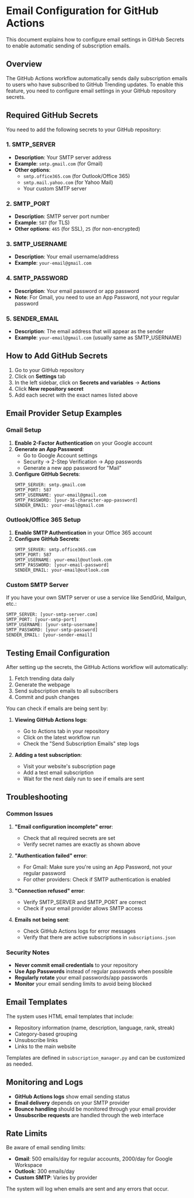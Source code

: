 # Email Configuration for GitHub Actions

This document explains how to configure email settings in GitHub Secrets to enable automatic sending of subscription emails.

## Overview

The GitHub Actions workflow automatically sends daily subscription emails to users who have subscribed to GitHub Trending updates. To enable this feature, you need to configure email settings in your GitHub repository secrets.

## Required GitHub Secrets

You need to add the following secrets to your GitHub repository:

### 1. SMTP_SERVER
- **Description**: Your SMTP server address
- **Example**: `smtp.gmail.com` (for Gmail)
- **Other options**: 
  - `smtp.office365.com` (for Outlook/Office 365)
  - `smtp.mail.yahoo.com` (for Yahoo Mail)
  - Your custom SMTP server

### 2. SMTP_PORT
- **Description**: SMTP server port number
- **Example**: `587` (for TLS)
- **Other options**: `465` (for SSL), `25` (for non-encrypted)

### 3. SMTP_USERNAME
- **Description**: Your email username/address
- **Example**: `your-email@gmail.com`

### 4. SMTP_PASSWORD
- **Description**: Your email password or app password
- **Note**: For Gmail, you need to use an App Password, not your regular password

### 5. SENDER_EMAIL
- **Description**: The email address that will appear as the sender
- **Example**: `your-email@gmail.com` (usually same as SMTP_USERNAME)

## How to Add GitHub Secrets

1. Go to your GitHub repository
2. Click on **Settings** tab
3. In the left sidebar, click on **Secrets and variables** → **Actions**
4. Click **New repository secret**
5. Add each secret with the exact names listed above

## Email Provider Setup Examples

### Gmail Setup

1. **Enable 2-Factor Authentication** on your Google account
2. **Generate an App Password**:
   - Go to Google Account settings
   - Security → 2-Step Verification → App passwords
   - Generate a new app password for "Mail"
3. **Configure GitHub Secrets**:
   ```
   SMTP_SERVER: smtp.gmail.com
   SMTP_PORT: 587
   SMTP_USERNAME: your-email@gmail.com
   SMTP_PASSWORD: [your-16-character-app-password]
   SENDER_EMAIL: your-email@gmail.com
   ```

### Outlook/Office 365 Setup

1. **Enable SMTP Authentication** in your Office 365 account
2. **Configure GitHub Secrets**:
   ```
   SMTP_SERVER: smtp.office365.com
   SMTP_PORT: 587
   SMTP_USERNAME: your-email@outlook.com
   SMTP_PASSWORD: [your-email-password]
   SENDER_EMAIL: your-email@outlook.com
   ```

### Custom SMTP Server

If you have your own SMTP server or use a service like SendGrid, Mailgun, etc.:

```
SMTP_SERVER: [your-smtp-server.com]
SMTP_PORT: [your-smtp-port]
SMTP_USERNAME: [your-smtp-username]
SMTP_PASSWORD: [your-smtp-password]
SENDER_EMAIL: [your-sender-email]
```

## Testing Email Configuration

After setting up the secrets, the GitHub Actions workflow will automatically:

1. Fetch trending data daily
2. Generate the webpage
3. Send subscription emails to all subscribers
4. Commit and push changes

You can check if emails are being sent by:

1. **Viewing GitHub Actions logs**:
   - Go to Actions tab in your repository
   - Click on the latest workflow run
   - Check the "Send Subscription Emails" step logs

2. **Adding a test subscription**:
   - Visit your website's subscription page
   - Add a test email subscription
   - Wait for the next daily run to see if emails are sent

## Troubleshooting

### Common Issues

1. **"Email configuration incomplete" error**:
   - Check that all required secrets are set
   - Verify secret names are exactly as shown above

2. **"Authentication failed" error**:
   - For Gmail: Make sure you're using an App Password, not your regular password
   - For other providers: Check if SMTP authentication is enabled

3. **"Connection refused" error**:
   - Verify SMTP_SERVER and SMTP_PORT are correct
   - Check if your email provider allows SMTP access

4. **Emails not being sent**:
   - Check GitHub Actions logs for error messages
   - Verify that there are active subscriptions in `subscriptions.json`

### Security Notes

- **Never commit email credentials** to your repository
- **Use App Passwords** instead of regular passwords when possible
- **Regularly rotate** your email passwords/app passwords
- **Monitor** your email sending limits to avoid being blocked

## Email Templates

The system uses HTML email templates that include:

- Repository information (name, description, language, rank, streak)
- Category-based grouping
- Unsubscribe links
- Links to the main website

Templates are defined in `subscription_manager.py` and can be customized as needed.

## Monitoring and Logs

- **GitHub Actions logs** show email sending status
- **Email delivery** depends on your SMTP provider
- **Bounce handling** should be monitored through your email provider
- **Unsubscribe requests** are handled through the web interface

## Rate Limits

Be aware of email sending limits:

- **Gmail**: 500 emails/day for regular accounts, 2000/day for Google Workspace
- **Outlook**: 300 emails/day
- **Custom SMTP**: Varies by provider

The system will log when emails are sent and any errors that occur. 
